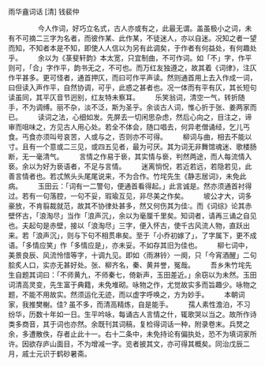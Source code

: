 雨华盦词话 [清] 钱裴仲 

　　
　　今人作词，好巧立名式，古人亦或有之，此最无谓。盖虽极小之词，未有不可摘二三字为名者，而彼作某、此作某，不徒迷人，亦以自迷。况知之者一望而知，不知者本是不知，即使人人信以为另有此调矣，于作者有何益处，有何趣处乎。
　　余以为《菉斐轩韵》本太宽，只宜制曲，不可作词。如「不」字，作平则可，「合」字作平，韵书无之，不可也。而万红友独遵之，故其着《词律》，注仄作平甚多。更可怪者，通首押仄，而曰可作平声读。然则通首用上去入作成一词，曰但读入声作平，自然协调，可乎，此惑之甚者也。况一体而有平有仄，其长短句读虽同，其平仄音节迥别，红友特未察耳。
　　乐笑翁词，清空一气，转折随手，不为调缚。丽不杂，淡不泛，斯为圣乎。余谈古人词，惟心折于张、姜两家而已。
　　读词之法，心细如发。先屏去一切闲思杂虑，然后心向之，目注之，谛审而咀味之，方见古人用心处。若全不体会，随口唱去，何异老僧诵经，乞儿丐食。丐食亦须叫号哀苦，人或与之，否则亦不可得。
　　柳词与曲，相去不能以寸。且有一个意或二三见，或四五见者，最为可厌。其为词无非舞馆魂迷、歌楼肠断，无一毫清气。
　　言情之作易于亵，其实情与亵，判然两途，而人每流情入亵。余以为好为亵语者，不足与言情。
　　迷离惝怳，若近若远，若隐若见，此善言情者也。若忒煞头头尾尾说来，不为合作。竹垞先生《静志居词》，未免此病。
　　玉田云：「词有一二警句，便通首看得起。」此言诚是。然亦须通首衬得过。若有一句落腔，一句不妥，瑕瑜互见，非尽美之作矣。
　　坡公才大，词多豪放，不肯翦裁就范，故其不协律处甚多，然又何伤其为佳。而《词综》论其赤壁怀古，「浪淘尽」当作「浪声沉」，余以为毫厘千里矣。知词者，请再三诵之自见也。夫起句是赤壁，接以「浪淘尽」三字，便入怀古，使千古风流人物，直跃出来。若「浪声沉」，则与下句不相贯串矣。至于「小乔初嫁了」，了字属下，更不成语。「多情应笑」作「多情应是」，亦未妥。不如存其旧为佳也。
　　柳七词中，美景良辰、风流怜惜等字，十调九见。即如〈雨淋铃〉一阕，只「今宵酒醒」二句脍炙人口，实亦无甚好处。张、柳齐名，秦、黄并誉，冤哉。
　　吾乡朱竹垞先生自题其词曰：「不师黄九，不师秦七，倚新声，玉田差近。」余窃以为未然。玉田词清高灵变，先生富于典籍，未免堆砌。咏物之作，尤觉故实多而旨趣少。咏物之题，不能不用故实。然须运化无迹，而以虚字呼唤之，方为妙手。
　　本朝词家，我推樊榭。佳? 虽不多，而清高精炼，自是能手。
　　孺人素性澹泊，不习纷华，历数十年如一日。生平吟咏，每诵古人言情之什，辄歌哭以当之。故所作诗类多商音，其于词也亦然。余既刊其词稿，复检得词话一种，附录卷末。兵燹之余，多遭散佚，存者止此十一。右十二条中，未免持论有偏执处，恐不为填词家所许。因欲存庐山面目，不为增减一字。览者披其文，亦可得其概矣。同治戊辰二月，戚士元识于鹤砂暑斋。

